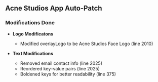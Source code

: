 ## Acne Studios App Auto-Patch

### Modifications Done

- **Logo Modificatons**  
  - Modified overlayLogo to be Acne Studios Face Logo (line 2010)

- **Text Modifications**
  - Removed email contact info (line 2025)
  - Reordered key–value pairs (line 2025)
  - Boldened keys for better readability (line 375)
